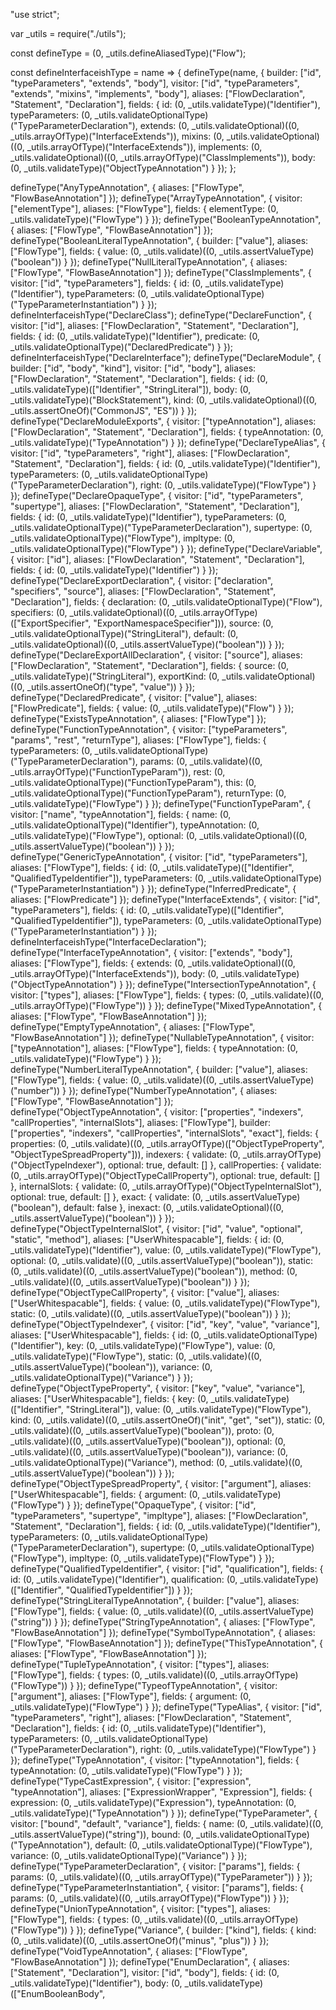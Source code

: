 "use strict";

var _utils = require("./utils");

const defineType = (0, _utils.defineAliasedType)("Flow");

const defineInterfaceishType = name => {
  defineType(name, {
    builder: ["id", "typeParameters", "extends", "body"],
    visitor: ["id", "typeParameters", "extends", "mixins", "implements", "body"],
    aliases: ["FlowDeclaration", "Statement", "Declaration"],
    fields: {
      id: (0, _utils.validateType)("Identifier"),
      typeParameters: (0, _utils.validateOptionalType)("TypeParameterDeclaration"),
      extends: (0, _utils.validateOptional)((0, _utils.arrayOfType)("InterfaceExtends")),
      mixins: (0, _utils.validateOptional)((0, _utils.arrayOfType)("InterfaceExtends")),
      implements: (0, _utils.validateOptional)((0, _utils.arrayOfType)("ClassImplements")),
      body: (0, _utils.validateType)("ObjectTypeAnnotation")
    }
  });
};

defineType("AnyTypeAnnotation", {
  aliases: ["FlowType", "FlowBaseAnnotation"]
});
defineType("ArrayTypeAnnotation", {
  visitor: ["elementType"],
  aliases: ["FlowType"],
  fields: {
    elementType: (0, _utils.validateType)("FlowType")
  }
});
defineType("BooleanTypeAnnotation", {
  aliases: ["FlowType", "FlowBaseAnnotation"]
});
defineType("BooleanLiteralTypeAnnotation", {
  builder: ["value"],
  aliases: ["FlowType"],
  fields: {
    value: (0, _utils.validate)((0, _utils.assertValueType)("boolean"))
  }
});
defineType("NullLiteralTypeAnnotation", {
  aliases: ["FlowType", "FlowBaseAnnotation"]
});
defineType("ClassImplements", {
  visitor: ["id", "typeParameters"],
  fields: {
    id: (0, _utils.validateType)("Identifier"),
    typeParameters: (0, _utils.validateOptionalType)("TypeParameterInstantiation")
  }
});
defineInterfaceishType("DeclareClass");
defineType("DeclareFunction", {
  visitor: ["id"],
  aliases: ["FlowDeclaration", "Statement", "Declaration"],
  fields: {
    id: (0, _utils.validateType)("Identifier"),
    predicate: (0, _utils.validateOptionalType)("DeclaredPredicate")
  }
});
defineInterfaceishType("DeclareInterface");
defineType("DeclareModule", {
  builder: ["id", "body", "kind"],
  visitor: ["id", "body"],
  aliases: ["FlowDeclaration", "Statement", "Declaration"],
  fields: {
    id: (0, _utils.validateType)(["Identifier", "StringLiteral"]),
    body: (0, _utils.validateType)("BlockStatement"),
    kind: (0, _utils.validateOptional)((0, _utils.assertOneOf)("CommonJS", "ES"))
  }
});
defineType("DeclareModuleExports", {
  visitor: ["typeAnnotation"],
  aliases: ["FlowDeclaration", "Statement", "Declaration"],
  fields: {
    typeAnnotation: (0, _utils.validateType)("TypeAnnotation")
  }
});
defineType("DeclareTypeAlias", {
  visitor: ["id", "typeParameters", "right"],
  aliases: ["FlowDeclaration", "Statement", "Declaration"],
  fields: {
    id: (0, _utils.validateType)("Identifier"),
    typeParameters: (0, _utils.validateOptionalType)("TypeParameterDeclaration"),
    right: (0, _utils.validateType)("FlowType")
  }
});
defineType("DeclareOpaqueType", {
  visitor: ["id", "typeParameters", "supertype"],
  aliases: ["FlowDeclaration", "Statement", "Declaration"],
  fields: {
    id: (0, _utils.validateType)("Identifier"),
    typeParameters: (0, _utils.validateOptionalType)("TypeParameterDeclaration"),
    supertype: (0, _utils.validateOptionalType)("FlowType"),
    impltype: (0, _utils.validateOptionalType)("FlowType")
  }
});
defineType("DeclareVariable", {
  visitor: ["id"],
  aliases: ["FlowDeclaration", "Statement", "Declaration"],
  fields: {
    id: (0, _utils.validateType)("Identifier")
  }
});
defineType("DeclareExportDeclaration", {
  visitor: ["declaration", "specifiers", "source"],
  aliases: ["FlowDeclaration", "Statement", "Declaration"],
  fields: {
    declaration: (0, _utils.validateOptionalType)("Flow"),
    specifiers: (0, _utils.validateOptional)((0, _utils.arrayOfType)(["ExportSpecifier", "ExportNamespaceSpecifier"])),
    source: (0, _utils.validateOptionalType)("StringLiteral"),
    default: (0, _utils.validateOptional)((0, _utils.assertValueType)("boolean"))
  }
});
defineType("DeclareExportAllDeclaration", {
  visitor: ["source"],
  aliases: ["FlowDeclaration", "Statement", "Declaration"],
  fields: {
    source: (0, _utils.validateType)("StringLiteral"),
    exportKind: (0, _utils.validateOptional)((0, _utils.assertOneOf)("type", "value"))
  }
});
defineType("DeclaredPredicate", {
  visitor: ["value"],
  aliases: ["FlowPredicate"],
  fields: {
    value: (0, _utils.validateType)("Flow")
  }
});
defineType("ExistsTypeAnnotation", {
  aliases: ["FlowType"]
});
defineType("FunctionTypeAnnotation", {
  visitor: ["typeParameters", "params", "rest", "returnType"],
  aliases: ["FlowType"],
  fields: {
    typeParameters: (0, _utils.validateOptionalType)("TypeParameterDeclaration"),
    params: (0, _utils.validate)((0, _utils.arrayOfType)("FunctionTypeParam")),
    rest: (0, _utils.validateOptionalType)("FunctionTypeParam"),
    this: (0, _utils.validateOptionalType)("FunctionTypeParam"),
    returnType: (0, _utils.validateType)("FlowType")
  }
});
defineType("FunctionTypeParam", {
  visitor: ["name", "typeAnnotation"],
  fields: {
    name: (0, _utils.validateOptionalType)("Identifier"),
    typeAnnotation: (0, _utils.validateType)("FlowType"),
    optional: (0, _utils.validateOptional)((0, _utils.assertValueType)("boolean"))
  }
});
defineType("GenericTypeAnnotation", {
  visitor: ["id", "typeParameters"],
  aliases: ["FlowType"],
  fields: {
    id: (0, _utils.validateType)(["Identifier", "QualifiedTypeIdentifier"]),
    typeParameters: (0, _utils.validateOptionalType)("TypeParameterInstantiation")
  }
});
defineType("InferredPredicate", {
  aliases: ["FlowPredicate"]
});
defineType("InterfaceExtends", {
  visitor: ["id", "typeParameters"],
  fields: {
    id: (0, _utils.validateType)(["Identifier", "QualifiedTypeIdentifier"]),
    typeParameters: (0, _utils.validateOptionalType)("TypeParameterInstantiation")
  }
});
defineInterfaceishType("InterfaceDeclaration");
defineType("InterfaceTypeAnnotation", {
  visitor: ["extends", "body"],
  aliases: ["FlowType"],
  fields: {
    extends: (0, _utils.validateOptional)((0, _utils.arrayOfType)("InterfaceExtends")),
    body: (0, _utils.validateType)("ObjectTypeAnnotation")
  }
});
defineType("IntersectionTypeAnnotation", {
  visitor: ["types"],
  aliases: ["FlowType"],
  fields: {
    types: (0, _utils.validate)((0, _utils.arrayOfType)("FlowType"))
  }
});
defineType("MixedTypeAnnotation", {
  aliases: ["FlowType", "FlowBaseAnnotation"]
});
defineType("EmptyTypeAnnotation", {
  aliases: ["FlowType", "FlowBaseAnnotation"]
});
defineType("NullableTypeAnnotation", {
  visitor: ["typeAnnotation"],
  aliases: ["FlowType"],
  fields: {
    typeAnnotation: (0, _utils.validateType)("FlowType")
  }
});
defineType("NumberLiteralTypeAnnotation", {
  builder: ["value"],
  aliases: ["FlowType"],
  fields: {
    value: (0, _utils.validate)((0, _utils.assertValueType)("number"))
  }
});
defineType("NumberTypeAnnotation", {
  aliases: ["FlowType", "FlowBaseAnnotation"]
});
defineType("ObjectTypeAnnotation", {
  visitor: ["properties", "indexers", "callProperties", "internalSlots"],
  aliases: ["FlowType"],
  builder: ["properties", "indexers", "callProperties", "internalSlots", "exact"],
  fields: {
    properties: (0, _utils.validate)((0, _utils.arrayOfType)(["ObjectTypeProperty", "ObjectTypeSpreadProperty"])),
    indexers: {
      validate: (0, _utils.arrayOfType)("ObjectTypeIndexer"),
      optional: true,
      default: []
    },
    callProperties: {
      validate: (0, _utils.arrayOfType)("ObjectTypeCallProperty"),
      optional: true,
      default: []
    },
    internalSlots: {
      validate: (0, _utils.arrayOfType)("ObjectTypeInternalSlot"),
      optional: true,
      default: []
    },
    exact: {
      validate: (0, _utils.assertValueType)("boolean"),
      default: false
    },
    inexact: (0, _utils.validateOptional)((0, _utils.assertValueType)("boolean"))
  }
});
defineType("ObjectTypeInternalSlot", {
  visitor: ["id", "value", "optional", "static", "method"],
  aliases: ["UserWhitespacable"],
  fields: {
    id: (0, _utils.validateType)("Identifier"),
    value: (0, _utils.validateType)("FlowType"),
    optional: (0, _utils.validate)((0, _utils.assertValueType)("boolean")),
    static: (0, _utils.validate)((0, _utils.assertValueType)("boolean")),
    method: (0, _utils.validate)((0, _utils.assertValueType)("boolean"))
  }
});
defineType("ObjectTypeCallProperty", {
  visitor: ["value"],
  aliases: ["UserWhitespacable"],
  fields: {
    value: (0, _utils.validateType)("FlowType"),
    static: (0, _utils.validate)((0, _utils.assertValueType)("boolean"))
  }
});
defineType("ObjectTypeIndexer", {
  visitor: ["id", "key", "value", "variance"],
  aliases: ["UserWhitespacable"],
  fields: {
    id: (0, _utils.validateOptionalType)("Identifier"),
    key: (0, _utils.validateType)("FlowType"),
    value: (0, _utils.validateType)("FlowType"),
    static: (0, _utils.validate)((0, _utils.assertValueType)("boolean")),
    variance: (0, _utils.validateOptionalType)("Variance")
  }
});
defineType("ObjectTypeProperty", {
  visitor: ["key", "value", "variance"],
  aliases: ["UserWhitespacable"],
  fields: {
    key: (0, _utils.validateType)(["Identifier", "StringLiteral"]),
    value: (0, _utils.validateType)("FlowType"),
    kind: (0, _utils.validate)((0, _utils.assertOneOf)("init", "get", "set")),
    static: (0, _utils.validate)((0, _utils.assertValueType)("boolean")),
    proto: (0, _utils.validate)((0, _utils.assertValueType)("boolean")),
    optional: (0, _utils.validate)((0, _utils.assertValueType)("boolean")),
    variance: (0, _utils.validateOptionalType)("Variance"),
    method: (0, _utils.validate)((0, _utils.assertValueType)("boolean"))
  }
});
defineType("ObjectTypeSpreadProperty", {
  visitor: ["argument"],
  aliases: ["UserWhitespacable"],
  fields: {
    argument: (0, _utils.validateType)("FlowType")
  }
});
defineType("OpaqueType", {
  visitor: ["id", "typeParameters", "supertype", "impltype"],
  aliases: ["FlowDeclaration", "Statement", "Declaration"],
  fields: {
    id: (0, _utils.validateType)("Identifier"),
    typeParameters: (0, _utils.validateOptionalType)("TypeParameterDeclaration"),
    supertype: (0, _utils.validateOptionalType)("FlowType"),
    impltype: (0, _utils.validateType)("FlowType")
  }
});
defineType("QualifiedTypeIdentifier", {
  visitor: ["id", "qualification"],
  fields: {
    id: (0, _utils.validateType)("Identifier"),
    qualification: (0, _utils.validateType)(["Identifier", "QualifiedTypeIdentifier"])
  }
});
defineType("StringLiteralTypeAnnotation", {
  builder: ["value"],
  aliases: ["FlowType"],
  fields: {
    value: (0, _utils.validate)((0, _utils.assertValueType)("string"))
  }
});
defineType("StringTypeAnnotation", {
  aliases: ["FlowType", "FlowBaseAnnotation"]
});
defineType("SymbolTypeAnnotation", {
  aliases: ["FlowType", "FlowBaseAnnotation"]
});
defineType("ThisTypeAnnotation", {
  aliases: ["FlowType", "FlowBaseAnnotation"]
});
defineType("TupleTypeAnnotation", {
  visitor: ["types"],
  aliases: ["FlowType"],
  fields: {
    types: (0, _utils.validate)((0, _utils.arrayOfType)("FlowType"))
  }
});
defineType("TypeofTypeAnnotation", {
  visitor: ["argument"],
  aliases: ["FlowType"],
  fields: {
    argument: (0, _utils.validateType)("FlowType")
  }
});
defineType("TypeAlias", {
  visitor: ["id", "typeParameters", "right"],
  aliases: ["FlowDeclaration", "Statement", "Declaration"],
  fields: {
    id: (0, _utils.validateType)("Identifier"),
    typeParameters: (0, _utils.validateOptionalType)("TypeParameterDeclaration"),
    right: (0, _utils.validateType)("FlowType")
  }
});
defineType("TypeAnnotation", {
  visitor: ["typeAnnotation"],
  fields: {
    typeAnnotation: (0, _utils.validateType)("FlowType")
  }
});
defineType("TypeCastExpression", {
  visitor: ["expression", "typeAnnotation"],
  aliases: ["ExpressionWrapper", "Expression"],
  fields: {
    expression: (0, _utils.validateType)("Expression"),
    typeAnnotation: (0, _utils.validateType)("TypeAnnotation")
  }
});
defineType("TypeParameter", {
  visitor: ["bound", "default", "variance"],
  fields: {
    name: (0, _utils.validate)((0, _utils.assertValueType)("string")),
    bound: (0, _utils.validateOptionalType)("TypeAnnotation"),
    default: (0, _utils.validateOptionalType)("FlowType"),
    variance: (0, _utils.validateOptionalType)("Variance")
  }
});
defineType("TypeParameterDeclaration", {
  visitor: ["params"],
  fields: {
    params: (0, _utils.validate)((0, _utils.arrayOfType)("TypeParameter"))
  }
});
defineType("TypeParameterInstantiation", {
  visitor: ["params"],
  fields: {
    params: (0, _utils.validate)((0, _utils.arrayOfType)("FlowType"))
  }
});
defineType("UnionTypeAnnotation", {
  visitor: ["types"],
  aliases: ["FlowType"],
  fields: {
    types: (0, _utils.validate)((0, _utils.arrayOfType)("FlowType"))
  }
});
defineType("Variance", {
  builder: ["kind"],
  fields: {
    kind: (0, _utils.validate)((0, _utils.assertOneOf)("minus", "plus"))
  }
});
defineType("VoidTypeAnnotation", {
  aliases: ["FlowType", "FlowBaseAnnotation"]
});
defineType("EnumDeclaration", {
  aliases: ["Statement", "Declaration"],
  visitor: ["id", "body"],
  fields: {
    id: (0, _utils.validateType)("Identifier"),
    body: (0, _utils.validateType)(["EnumBooleanBody",